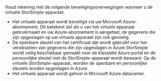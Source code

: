 <!--v-sharos 10/13/2105 virtual device security-->

Houd rekening met de volgende beveiligingsoverwegingen wanneer u de virtuele StorSimple-apparaat:

* Het virtuele apparaat wordt beveiligd via uw Microsoft Azure-abonnement. Dit betekent dat als u van het virtuele apparaat gebruikmaakt en uw Azure-abonnement is aangetast, de gegevens die zijn opgeslagen op uw virtuele apparaat zijn ook gevoelig.
* De openbare sleutel van het certificaat dat wordt gebruikt voor het versleutelen van gegevens die zijn opgeslagen in Azure StorSimple wordt veilig beschikbaar gemaakt voor de klassieke Azure portal en de persoonlijke sleutel met de StorSimple-apparaat wordt bewaard. Op de virtuele StorSimple-apparaat, worden de openbare en persoonlijke sleutels worden opgeslagen in Azure.
* Het virtuele apparaat wordt gehost in Microsoft Azure datacenter.

